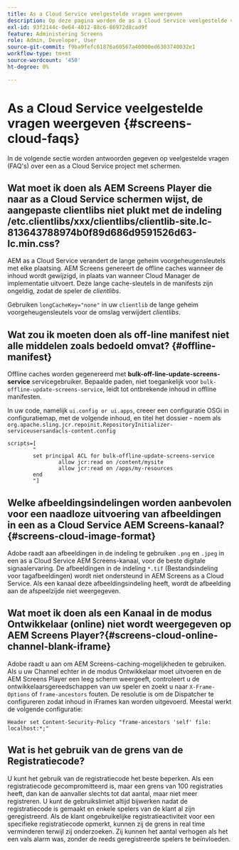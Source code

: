 ```yaml
---
title: As a Cloud Service veelgestelde vragen weergeven
description: Op deze pagina worden de as a Cloud Service veelgestelde vragen beschreven.
exl-id: 93f2144c-0e64-4012-88c6-86972d8cad9f
feature: Administering Screens
role: Admin, Developer, User
source-git-commit: f9ba9fefc61876a60567a40000ed6303740032e1
workflow-type: tm+mt
source-wordcount: '450'
ht-degree: 0%

---
```


# As a Cloud Service veelgestelde vragen weergeven {#screens-cloud-faqs}

In de volgende sectie worden antwoorden gegeven op veelgestelde vragen (FAQ&#39;s) over een as a Cloud Service project met schermen.

## Wat moet ik doen als AEM Screens Player die naar as a Cloud Service schermen wijst, de aangepaste clientlibs niet plukt met de indeling /etc.clientlibs/xxx/clientlibs/clientlib-site.lc-813643788974b0f89d686d9591526d63-lc.min.css?

AEM as a Cloud Service verandert de lange geheim voorgeheugensleutels met elke plaatsing. AEM Screens genereert de offline caches wanneer de inhoud wordt gewijzigd, in plaats van wanneer Cloud Manager de implementatie uitvoert. Deze lange cache-sleutels in de manifests zijn ongeldig, zodat de speler de *clientlibs*.

Gebruiken `longCacheKey="none"` in uw `clientlib` de lange geheim voorgeheugensleutels voor de omslag verwijdert *clientlibs*.


## Wat zou ik moeten doen als off-line manifest niet alle middelen zoals bedoeld omvat? {#offline-manifest}

Offline caches worden gegenereerd met **bulk-off-line-update-screens-service** servicegebruiker. Bepaalde paden, niet toegankelijk voor `bulk-offline-update-screens-service`, leidt tot ontbrekende inhoud in offline manifesten.

In uw code, namelijk `ui.config or ui.apps`, creeer een configuratie OSGi in configuratiemap, met de volgende inhoud, en titel het dossier - noem als `org.apache.sling.jcr.repoinit.RepositoryInitializer-serviceusersandacls-content.config`

```
scripts=[
        "
        set principal ACL for bulk-offline-update-screens-service
                allow jcr:read on /content/mysite
                allow jcr:read on /apps/my-resources
        end
        "] 
```

## Welke afbeeldingsindelingen worden aanbevolen voor een naadloze uitvoering van afbeeldingen in een as a Cloud Service AEM Screens-kanaal?{#screens-cloud-image-format}

Adobe raadt aan afbeeldingen in de indeling te gebruiken `.png` en `.jpeg` in een as a Cloud Service AEM Screens-kanaal, voor de beste digitale signaalervaring.
De afbeeldingen in de indeling `*.tif` (Bestandsindeling voor tagafbeeldingen) wordt niet ondersteund in AEM Screens as a Cloud Service. Als een kanaal deze afbeeldingsindeling heeft, wordt de afbeelding aan de afspeelzijde niet weergegeven.

## Wat moet ik doen als een Kanaal in de modus Ontwikkelaar (online) niet wordt weergegeven op AEM Screens Player?{#screens-cloud-online-channel-blank-iframe}

Adobe raadt u aan om AEM Screens-caching-mogelijkheden te gebruiken. Als u uw Channel echter in de modus Ontwikkelaar moet uitvoeren en de AEM Screens Player een leeg scherm weergeeft, controleert u de ontwikkelaarsgereedschappen van uw speler en zoekt u naar `X-Frame-Options` of `frame-ancestors` fouten. De resolutie is om de Dispatcher te configureren zodat inhoud in iFrames kan worden uitgevoerd. Meestal werkt de volgende configuratie:

```
Header set Content-Security-Policy "frame-ancestors 'self' file: localhost:*;"
```

## Wat is het gebruik van de grens van de Registratiecode?

U kunt het gebruik van de registratiecode het beste beperken. Als een registratiecode gecompromitteerd is, maar een grens van 100 registraties heeft, dan kan de aanvaller slechts tot dat aantal, maar niet meer registreren. U kunt de gebruikslimiet altijd bijwerken nadat de registratiecode is gemaakt en enkele spelers van de klant al zijn geregistreerd. Als de klant ongebruikelijke registratieactiviteit voor een specifieke registratiecode opmerkt, kunnen zij de grens in real time verminderen terwijl zij onderzoeken. Zij kunnen het aantal verhogen als het een vals alarm was, zonder de reeds geregistreerde spelers te beïnvloeden.
